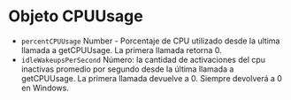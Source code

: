 # Objeto CPUUsage

* `percentCPUUsage` Number - Porcentaje de CPU utilizado desde la ultima llamada a getCPUUsage. La primera llamada retorna 0.
* `idleWakeupsPerSecond` Número: la cantidad de activaciones del cpu inactivas promedio por segundo desde la última llamada a getCPUUsage. La primera llamada devuelve a 0. Siempre devolverá a 0 en Windows.